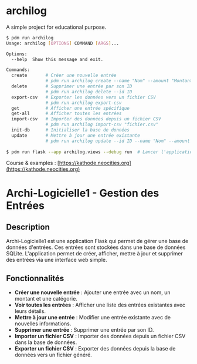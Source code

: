 # archilog

A simple project for educational purpose.

```bash
$ pdm run archilog
Usage: archilog [OPTIONS] COMMAND [ARGS]...

Options:
  --help  Show this message and exit.

Commands:
  create       # Créer une nouvelle entrée
               # pdm run archilog create --name "Nom" --amount "Montant" --category "Catégorie"
  delete       # Supprimer une entrée par son ID
               # pdm run archilog delete --id ID
  export-csv   # Exporter les données vers un fichier CSV
               # pdm run archilog export-csv
  get          # Afficher une entrée spécifique
  get-all      # Afficher toutes les entrées
  import-csv   # Importer des données depuis un fichier CSV
               # pdm run archilog import-csv "fichier.csv"
  init-db      # Initialiser la base de données
  update       # Mettre à jour une entrée existante
               # pdm run archilog update --id ID --name "Nom" --amount "Montant" --category "Catégorie"
               
$ pdm run flask --app archilog.views --debug run  # Lancer l'application Flask en mode debug
```  
Course & examples : [https://kathode.neocities.org](https://kathode.neocities.org)

# Archi-Logicielle1 - Gestion des Entrées

## Description
Archi-Logicielle1 est une application Flask qui permet de gérer une base de données d'entrées. Ces entrées sont stockées dans une base de données SQLite. L'application permet de créer, afficher, mettre à jour et supprimer des entrées via une interface web simple.

## Fonctionnalités
- **Créer une nouvelle entrée** : Ajouter une entrée avec un nom, un montant et une catégorie.
- **Voir toutes les entrées** : Afficher une liste des entrées existantes avec leurs détails.
- **Mettre à jour une entrée** : Modifier une entrée existante avec de nouvelles informations.
- **Supprimer une entrée** : Supprimer une entrée par son ID.
- **Importer un fichier CSV** : Importer des données depuis un fichier CSV dans la base de données.
- **Exporter un fichier CSV** : Exporter des données depuis la base de données vers un fichier généré.

